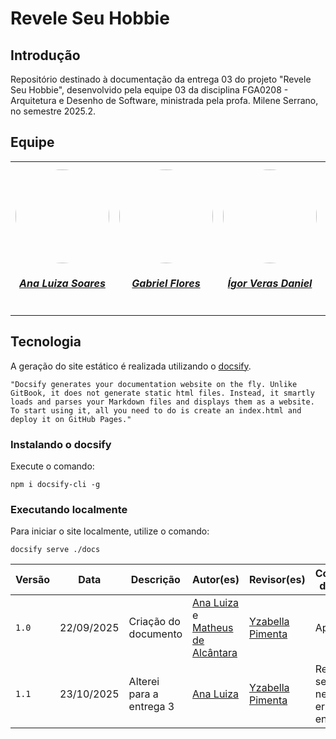# Revele Seu Hobbie

## Introdução

Repositório destinado à documentação da entrega 03 do projeto "Revele Seu Hobbie", desenvolvido pela equipe 03 da disciplina FGA0208 - Arquitetura e Desenho de Software, ministrada pela profa. Milene Serrano, no semestre 2025.2.

## Equipe

<table style="margin-left: auto; margin-right: auto;">
    <tr>
        <td align="center">
            <a href="https://github.com/Ana-Luiza-SC">
                <img style="border-radius: 50%;" src="https://github.com/Ana-Luiza-SC.png" width="150px;"/>
                <h5 class="text-center">Ana Luiza Soares</h5>
            </a>
        </td>
        <td align="center">
            <a href="https://github.com/Gabrielfcoelho">
                <img style="border-radius: 50%;" src="https://github.com/Gabrielfcoelho.png" width="150px;"/>
                <h5 class="text-center">Gabriel Flores</h5>
            </a>
        </td>
        <td align="center">
            <a href="https://github.com/igorvdaniel">
                <img style="border-radius: 50%;" src="https://github.com/igorvdaniel.png" width="150px;"/>
                <h5 class="text-center">Ígor Veras Daniel</h5>
            </a>
        </td>
        <td align="center">
            <a href="https://github.com/oyLeonardo">
                <img style="border-radius: 50%;" src="https://github.com/oyLeonardo.png" width="150px;"/>
                <h5 class="text-center">Leonardo Barcellos</h5>
            </a>
        </td>
        <td align="center">
            <a href="https://github.com/natanalmeida03">
                <img style="border-radius: 50%;" src="https://github.com/natanalmeida03.png" width="150px;"/>
                <h5 class="text-center">Natan Almeida</h5>
            </a>
        </td>
        <td align="center">
            <a href="https://github.com/Ruan-Carvalho">
                <img style="border-radius: 50%;" src="https://github.com/Ruan-Carvalho.png" width="150px;"/>
                <h5 class="text-center">Ruan Sobreira Carvalho</h5>
            </a>
        </td>
        <td align="center">
            <a href="https://github.com/redjsun">
                <img style="border-radius: 50%;" src="https://github.com/redjsun.png" width="150px;"/>
                <h5 class="text-center">Yzabella Pimenta</h5>
            </a>
        </td>
        <td align="center">
            <a href="https://github.com/matheusdealcantara">
                <img style="border-radius: 50%;" src="https://github.com/matheusdealcantara.png" width="150px;"/>
                <h5 class="text-center">Matheus de Alcântara</h5>
            </a>
        </td>
        <td align="center">
            <a href="https://github.com/Nanashii76">
                <img style="border-radius: 50%;" src="https://github.com/Nanashii76.png" width="150px;"/>
                <h5 class="text-center">Paulo Henrique L. Dantas</h5>
            </a>
        </td>
        <td align="center">
            <a href="https://github.com/arthur-augusto">
                <img style="border-radius: 50%;" src="https://github.com/arthur-augusto.png" width="150px;"/>
                <h5 class="text-center">Arthur Augusto Rezende da Paixão</h5>
            </a>
        </td>
    </tr>
</table>

## Tecnologia

A geração do site estático é realizada utilizando o [docsify](https://docsify.js.org/).

```shell
"Docsify generates your documentation website on the fly. Unlike GitBook, it does not generate static html files. Instead, it smartly loads and parses your Markdown files and displays them as a website. To start using it, all you need to do is create an index.html and deploy it on GitHub Pages."
```

### Instalando o docsify

Execute o comando:

```shell
npm i docsify-cli -g
```

### Executando localmente

Para iniciar o site localmente, utilize o comando:

```shell
docsify serve ./docs
```

| Versão | Data       | Descrição                                        | Autor(es)           | Revisor(es)         | Comentário do revisor | Data da revisão |
|--------|------------|--------------------------------------------------|---------------------|---------------------|----------------------|-----------|
| `1.0` |  22/09/2025 | Criação do documento |  [Ana Luiza](https://github.com/Ana-Luiza-SC) e [Matheus de Alcântara](https://github.com/matheusdealcantara)  | [Yzabella Pimenta](https://github.com/redjsun) |  Aprovado | 22/09/2025 |
| `1.1` |  23/10/2025 | Alterei para a entrega 3 |  [Ana Luiza](https://github.com/Ana-Luiza-SC)  | [Yzabella Pimenta](https://github.com/redjsun) |  Revisado sem nenhum erro encontrado | 23/10/2025 |


